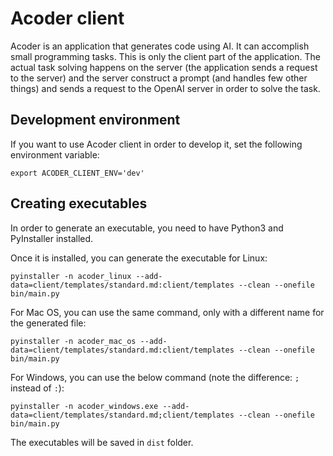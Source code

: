 # Acoder client

Acoder is an application that generates code using AI. It can accomplish small programming tasks. This is only the client part of the application. The actual task solving happens on the server (the application sends a request to the server) and the server construct a prompt (and handles few other things) and sends a request to the OpenAI server in order to solve the task.

## Development environment

If you want to use Acoder client in order to develop it, set the following environment variable:

```
export ACODER_CLIENT_ENV='dev'
```

## Creating executables

In order to generate an executable, you need to have Python3 and PyInstaller installed.

Once it is installed, you can generate the executable for Linux:

```
pyinstaller -n acoder_linux --add-data=client/templates/standard.md:client/templates --clean --onefile bin/main.py
```

For Mac OS, you can use the same command, only with a different name for the generated file:

```
pyinstaller -n acoder_mac_os --add-data=client/templates/standard.md:client/templates --clean --onefile bin/main.py
```

For Windows, you can use the below command (note the difference: `;` instead of `:`):

```
pyinstaller -n acoder_windows.exe --add-data=client/templates/standard.md;client/templates --clean --onefile bin/main.py
```

The executables will be saved in `dist` folder.